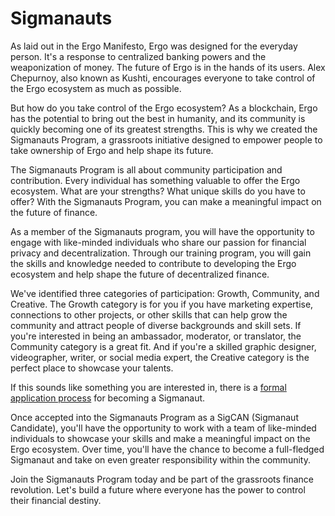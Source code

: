 # Sigmanauts

As laid out in the Ergo Manifesto, Ergo was designed for the everyday person. It's a response to centralized banking powers and the weaponization of money. The future of Ergo is in the hands of its users. Alex Chepurnoy, also known as Kushti, encourages everyone to take control of the Ergo ecosystem as much as possible.

But how do you take control of the Ergo ecosystem? As a blockchain, Ergo has the potential to bring out the best in humanity, and its community is quickly becoming one of its greatest strengths. This is why we created the Sigmanauts Program, a grassroots initiative designed to empower people to take ownership of Ergo and help shape its future.

The Sigmanauts Program is all about community participation and contribution. Every individual has something valuable to offer the Ergo ecosystem. What are your strengths? What unique skills do you have to offer? With the Sigmanauts Program, you can make a meaningful impact on the future of finance.

As a member of the Sigmanauts program, you will have the opportunity to engage with like-minded individuals who share our passion for financial privacy and decentralization. Through our training program, you will gain the skills and knowledge needed to contribute to developing the Ergo ecosystem and help shape the future of decentralized finance.

We've identified three categories of participation: Growth, Community, and Creative. The Growth category is for you if you have marketing expertise, connections to other projects, or other skills that can help grow the community and attract people of diverse backgrounds and skill sets. If you're interested in being an ambassador, moderator, or translator, the Community category is a great fit. And if you're a skilled graphic designer, videographer, writer, or social media expert, the Creative category is the perfect place to showcase your talents.

If this sounds like something you are interested in, there is a [formal application process](https://my.ergoport.dev/sigcan_form.html) for becoming a Sigmanaut.

Once accepted into the Sigmanauts Program as a SigCAN (Sigmanaut Candidate), you'll have the opportunity to work with a team of like-minded individuals to showcase your skills and make a meaningful impact on the Ergo ecosystem. Over time, you'll have the chance to become a full-fledged Sigmanaut and take on even greater responsibility within the community.

Join the Sigmanauts Program today and be part of the grassroots finance revolution. Let's build a future where everyone has the power to control their financial destiny.




